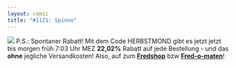 ```yaml
---
layout: comic
title: "#1121: Spinne"
---
```

<img src="http://www.fonflatter.de/bilder/mond.jpg">
P.S.: Spontaner Rabatt!
Mit dem Code HERBSTMOND gibt es jetzt jetzt bis morgen früh 7:03 Uhr MEZ <strong>22,02%</strong> Rabatt auf jede Bestellung - und das <strong>ohne</strong> jegliche Versandkosten!
Also, auf zum <a href="http://fredshop.spreadshirt.net/de/DE/Shop"><strong>Fredshop</strong></a> bzw <a href="http://fred-o-mat.spreadshirt.net/de/DE/Shop"><strong>Fred-o-maten</strong></a>!

